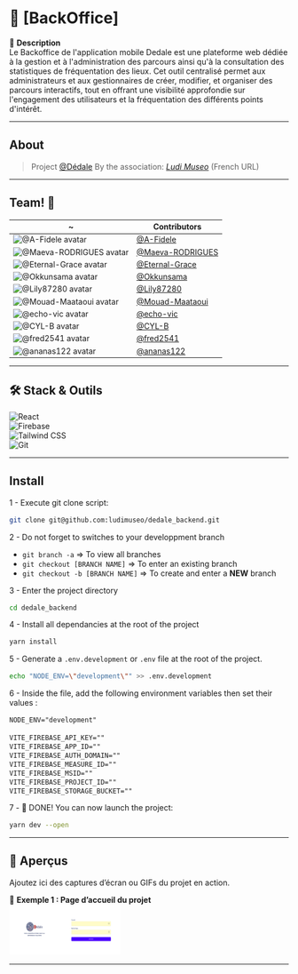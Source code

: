 # 🚀 [BackOffice]

📝 **Description**  
Le Backoffice de l'application mobile Dedale est une plateforme web dédiée à la
gestion et à l'administration des parcours ainsi qu'à la consultation des
statistiques de fréquentation des lieux. Cet outil centralisé permet aux
administrateurs et aux gestionnaires de créer, modifier, et organiser des
parcours interactifs, tout en offrant une visibilité approfondie sur
l'engagement des utilisateurs et la fréquentation des différents points
d'intérêt.

---

## About

> Project [@Dédale][UrlPj] By the association:
> [_Ludi Museo_](https://www.ludimuseo.fr/lassociation/) (French URL)

[UrlPj]: https://github.com/ludimuseo/dedale_backend/

---

## Team! 🥇

| ~                                                                                                            | Contributors               |
| ------------------------------------------------------------------------------------------------------------ | -------------------------- |
| <img src="https://avatars.githubusercontent.com/u/128374528?v=4" width="50" alt="@A-Fidele avatar" />        | [@A-Fidele][User01]        |
| <img src="https://avatars.githubusercontent.com/u/167294285?v=4" width="50" alt="@Maeva-RODRIGUES avatar" /> | [@Maeva-RODRIGUES][User02] |
| <img src="https://avatars.githubusercontent.com/u/91600327?v=4" width="50" alt="@Eternal-Grace avatar" />    | [@Eternal-Grace][User03]   |
| <img src="https://avatars.githubusercontent.com/u/13797688?v=4" width="50" alt="@Okkunsama avatar" />        | [@Okkunsama][User04]       |
| <img src="https://avatars.githubusercontent.com/u/128263899?v=4" width="50" alt="@Lily87280 avatar" />       | [@Lily87280][User05]       |
| <img src="https://avatars.githubusercontent.com/u/151648856?v=4" width="50" alt="@Mouad-Maataoui avatar" />  | [@Mouad-Maataoui][User06]  |
| <img src="https://avatars.githubusercontent.com/u/18648482?v=4" width="50" alt="@echo-vic avatar" />         | [@echo-vic][User07]        |
| <img src="https://avatars.githubusercontent.com/u/88055801?v=4" width="50" alt="@CYL-B avatar" />            | [@CYL-B][User08]           |
| <img src="https://avatars.githubusercontent.com/u/3463006?v=4" width="50" alt="@fred2541 avatar" />          | [@fred2541][User09]        |
| <img src="https://avatars.githubusercontent.com/u/122387449?v=4" width="50" alt="@ananas122 avatar" />       | [@ananas122][User10]       |

[User01]: https://github.com/A-Fidele/
[User02]: https://github.com/Maeva-RODRIGUES/
[User03]: https://github.com/Eternal-Grace/
[User04]: https://github.com/okkunsama/
[User05]: https://github.com/Lily87280/
[User06]: https://github.com/Mouad-Maataoui/
[User07]: https://github.com/echo-vic/
[User08]: https://github.com/CYL-B/
[User09]: https://github.com/fred2541/
[User10]: https://github.com/ananas122/

---

## 🛠️ Stack & Outils

![React](https://img.shields.io/badge/-React-61DAFB?logo=react&logoColor=white&style=flat)  
![Firebase](https://img.shields.io/badge/-Firebase-FFCA28?logo=firebase&logoColor=white&style=flat)  
![Tailwind CSS](https://img.shields.io/badge/-TailwindCSS-38B2AC?logo=tailwind-css&logoColor=white&style=flat)  
![Git](https://img.shields.io/badge/-Git-F05032?logo=git&logoColor=white&style=flat)

---

## Install

1 - Execute git clone script:

```bash
git clone git@github.com:ludimuseo/dedale_backend.git
```

2 - Do not forget to switches to your developpment branch

- `git branch -a` => To view all branches
- `git checkout [BRANCH NAME]` => To enter an existing branch
- `git checkout -b [BRANCH NAME]` => To create and enter a **NEW** branch

3 - Enter the project directory

```bash
cd dedale_backend
```

4 - Install all dependancies at the root of the project

```bash
yarn install
```

5 - Generate a `.env.development` or `.env` file at the root of the project.

```bash
echo "NODE_ENV=\"development\"" >> .env.development
```

6 - Inside the file, add the following environment variables then set their
values :

```env
NODE_ENV="development"

VITE_FIREBASE_API_KEY=""
VITE_FIREBASE_APP_ID=""
VITE_FIREBASE_AUTH_DOMAIN=""
VITE_FIREBASE_MEASURE_ID=""
VITE_FIREBASE_MSID=""
VITE_FIREBASE_PROJECT_ID=""
VITE_FIREBASE_STORAGE_BUCKET=""
```

7 - 🎉 DONE! You can now launch the project:

```bash
yarn dev --open
```

---

## 📸 Aperçus

Ajoutez ici des captures d’écran ou GIFs du projet en action.

📌 **Exemple 1 : Page d’accueil du projet**  
<img src="./src/assets/imgs/BackOffice Dedale.png" alt="dedale" width="200" height="90"/>

---
